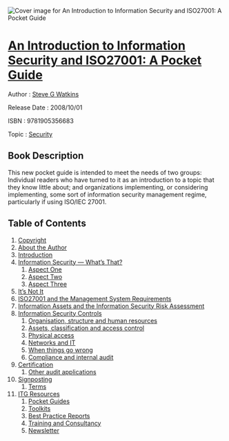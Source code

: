 ![Cover image for An Introduction to Information Security and ISO27001: A Pocket Guide](https://imgdetail.ebookreading.net/cover/cover/security/EB9781905356683.jpg)

[An Introduction to Information Security and ISO27001: A Pocket Guide](https://ebookreading.net/view/book/An+Introduction+to+Information+Security+and+ISO27001%3A+A+Pocket+Guide-EB9781905356683_1.html "An Introduction to Information Security and ISO27001: A Pocket Guide")
====================================================================================================================

Author : [Steve G Watkins](https://ebookreading.net/search/author/Steve+G+Watkins)

Release Date : 2008/10/01

ISBN : 9781905356683

Topic : [Security](https://ebookreading.net/search/category/security)

Book Description
-----------------

This new pocket guide is intended to meet the needs of two groups: Individual readers who have turned to it as an introduction to a topic that they know little about; and organizations implementing, or considering implementing, some sort of information security management regime, particularly if using ISO/IEC 27001.
              
Table of Contents
-----------------

1. [Copyright](https://ebookreading.net/view/book/An+Introduction+to+Information+Security+and+ISO27001%3A+A+Pocket+Guide-EB9781905356683_1.html)
1. [About the Author](https://ebookreading.net/view/book/An+Introduction+to+Information+Security+and+ISO27001%3A+A+Pocket+Guide-EB9781905356683_2.html)
1. [Introduction](https://ebookreading.net/view/book/An+Introduction+to+Information+Security+and+ISO27001%3A+A+Pocket+Guide-EB9781905356683_3.html)
1. [Information Security — What’s That?](https://ebookreading.net/view/book/An+Introduction+to+Information+Security+and+ISO27001%3A+A+Pocket+Guide-EB9781905356683_4.html)
    1. [Aspect One](https://ebookreading.net/view/book/An+Introduction+to+Information+Security+and+ISO27001%3A+A+Pocket+Guide-EB9781905356683_5.html)
    1. [Aspect Two](https://ebookreading.net/view/book/An+Introduction+to+Information+Security+and+ISO27001%3A+A+Pocket+Guide-EB9781905356683_6.html)
    1. [Aspect Three](https://ebookreading.net/view/book/An+Introduction+to+Information+Security+and+ISO27001%3A+A+Pocket+Guide-EB9781905356683_7.html)
1. [It’s Not It](https://ebookreading.net/view/book/An+Introduction+to+Information+Security+and+ISO27001%3A+A+Pocket+Guide-EB9781905356683_8.html)
1. [ISO27001 and the Management System Requirements](https://ebookreading.net/view/book/An+Introduction+to+Information+Security+and+ISO27001%3A+A+Pocket+Guide-EB9781905356683_9.html)
1. [Information Assets and the Information Security Risk Assessment](https://ebookreading.net/view/book/An+Introduction+to+Information+Security+and+ISO27001%3A+A+Pocket+Guide-EB9781905356683_10.html)
1. [Information Security Controls](https://ebookreading.net/view/book/An+Introduction+to+Information+Security+and+ISO27001%3A+A+Pocket+Guide-EB9781905356683_11.html)
    1. [Organisation, structure and human resources](https://ebookreading.net/view/book/An+Introduction+to+Information+Security+and+ISO27001%3A+A+Pocket+Guide-EB9781905356683_12.html)
    1. [Assets, classification and access control](https://ebookreading.net/view/book/An+Introduction+to+Information+Security+and+ISO27001%3A+A+Pocket+Guide-EB9781905356683_13.html)
    1. [Physical access](https://ebookreading.net/view/book/An+Introduction+to+Information+Security+and+ISO27001%3A+A+Pocket+Guide-EB9781905356683_14.html)
    1. [Networks and IT](https://ebookreading.net/view/book/An+Introduction+to+Information+Security+and+ISO27001%3A+A+Pocket+Guide-EB9781905356683_15.html)
    1. [When things go wrong](https://ebookreading.net/view/book/An+Introduction+to+Information+Security+and+ISO27001%3A+A+Pocket+Guide-EB9781905356683_16.html)
    1. [Compliance and internal audit](https://ebookreading.net/view/book/An+Introduction+to+Information+Security+and+ISO27001%3A+A+Pocket+Guide-EB9781905356683_17.html)
1. [Certification](https://ebookreading.net/view/book/An+Introduction+to+Information+Security+and+ISO27001%3A+A+Pocket+Guide-EB9781905356683_18.html)
    1. [Other audit applications](https://ebookreading.net/view/book/An+Introduction+to+Information+Security+and+ISO27001%3A+A+Pocket+Guide-EB9781905356683_19.html)
1. [Signposting](https://ebookreading.net/view/book/An+Introduction+to+Information+Security+and+ISO27001%3A+A+Pocket+Guide-EB9781905356683_20.html)
    1. [Terms](https://ebookreading.net/view/book/An+Introduction+to+Information+Security+and+ISO27001%3A+A+Pocket+Guide-EB9781905356683_21.html)
1. [ITG Resources](https://ebookreading.net/view/book/An+Introduction+to+Information+Security+and+ISO27001%3A+A+Pocket+Guide-EB9781905356683_22.html)
    1. [Pocket Guides](https://ebookreading.net/view/book/An+Introduction+to+Information+Security+and+ISO27001%3A+A+Pocket+Guide-EB9781905356683_23.html)
    1. [Toolkits](https://ebookreading.net/view/book/An+Introduction+to+Information+Security+and+ISO27001%3A+A+Pocket+Guide-EB9781905356683_24.html)
    1. [Best Practice Reports](https://ebookreading.net/view/book/An+Introduction+to+Information+Security+and+ISO27001%3A+A+Pocket+Guide-EB9781905356683_25.html)
    1. [Training and Consultancy](https://ebookreading.net/view/book/An+Introduction+to+Information+Security+and+ISO27001%3A+A+Pocket+Guide-EB9781905356683_26.html)
    1. [Newsletter](https://ebookreading.net/view/book/An+Introduction+to+Information+Security+and+ISO27001%3A+A+Pocket+Guide-EB9781905356683_27.html)
